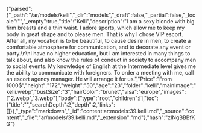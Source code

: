 {"parsed":{"_path":"/ar/models/kelli","_dir":"models","_draft":false,"_partial":false,"_locale":"","_empty":true,"title":"Kelli","description":"I am a sexy blonde with big firm breasts and a thin waist. I adore sports, which allow me to keep my body in great shape and to please men. That is why I chose VIP escort. After all, my vocation is to be beautiful, to cause desire in men, to create a comfortable atmosphere for communication, and to decorate any event or party.\n\nI have no higher education, but I am interested in many things to talk about, and also know the rules of conduct in society to accompany men to social events. My knowledge of English at the Intermediate level gives me the ability to communicate with foreigners. To order a meeting with me, call an escort agency manager. He will arrange it for us.","Price":"From 1000$","height":"172","weight":"50","age":"23","folder":"kelli","mainImage":"kelli.webp","bustSize":"3","hairColor":"brunet","visa":"europe","images":["2.webp","3.webp"],"body":{"type":"root","children":[],"toc":{"title":"","searchDepth":2,"depth":2,"links":[]}},"_type":"markdown","_id":"content:ar:models:39.kelli.md","_source":"content","_file":"ar/models/39.kelli.md","_extension":"md"},"hash":"zINgBBBfKG"}